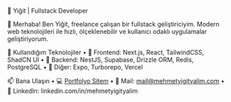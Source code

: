 🌟 Yiğit | Fullstack Developer

👋 Merhaba! Ben Yiğit, freelance çalışan bir fullstack geliştiriciyim. Modern web teknolojileri ile hızlı, ölçeklenebilir ve kullanıcı odaklı uygulamalar geliştiriyorum.

🚀 Kullandığım Teknolojiler
	•	🔹 Frontend: Next.js, React, TailwindCSS, ShadCN UI
	•	🔹 Backend: NestJS, Supabase, Drizzle ORM, Redis, PostgreSQL
	•	🔹 Diğer: Expo, Turborepo, Vercel

📫 Bana Ulaşın
	•	💻 [Portfolyo Sitem](mehmetyigityalim.com)
	•	📧 Mail: mail@mehmetyigityalim.com
	•	💬 LinkedIn: linkedin.com/in/mehmetyigityalim